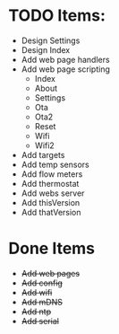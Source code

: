 # TODO Items:

- Design Settings
- Design Index
- Add web page handlers
- Add web page scripting
    - Index
    - About
    - Settings
    - Ota
    - Ota2
    - Reset
    - Wifi
    - Wifi2
- Add targets
- Add temp sensors
- Add flow meters
- Add thermostat
- Add webs server
- Add thisVersion
- Add thatVersion

# Done Items

- ~~Add web pages~~
- ~~Add config~~
- ~~Add wifi~~
- ~~Add mDNS~~
- ~~Add ntp~~
- ~~Add serial~~
